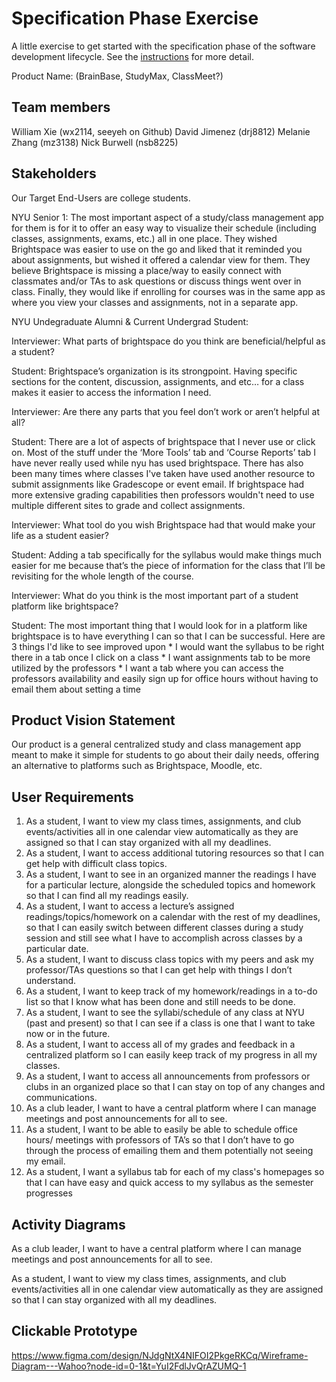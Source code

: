 # Specification Phase Exercise

A little exercise to get started with the specification phase of the software development lifecycle. See the [instructions](instructions.md) for more detail.

Product Name: (BrainBase, StudyMax, ClassMeet?)

## Team members

William Xie (wx2114, seeyeh on Github)
David Jimenez (drj8812)
Melanie Zhang (mz3138)
Nick Burwell (nsb8225)

## Stakeholders

Our Target End-Users are college students.

NYU Senior 1: The most important aspect of a study/class management app for them is for it to offer an easy way to visualize their schedule (including classes, assignments, exams, etc.) all in one place. They wished Brightspace was easier to use on the go and liked that it reminded you about assignments, but wished it offered a calendar view for them. They believe Brightspace is missing a place/way to easily connect with classmates and/or TAs to ask questions or discuss things went over in class. Finally, they would like if enrolling for courses was in the same app as where you view your classes and assignments, not in a separate app.

NYU Undegraduate Alumni & Current Undergrad Student: 

Interviewer: What parts of brightspace do you think are beneficial/helpful as a student? 

Student: Brightspace’s organization is its strongpoint. Having specific sections for the content, discussion, assignments, and etc… for a class makes it easier to 
access the information I need. 

Interviewer: Are there any parts that you feel don’t work or aren’t helpful at all? 

Student: There are a lot of aspects of brightspace that I never use or click on. Most of the stuff under the ‘More Tools’ tab and ‘Course Reports’ tab I have never really used while nyu has used brightspace. There has also been many times where classes I've taken have used another resource to submit assignments like Gradescope or event email. If brightspace had more extensive grading capabilities then professors wouldn't need to use multiple different sites to grade and collect assignments. 

Interviewer: What tool do you wish Brightspace had that would make your life as a student easier?

Student: Adding a tab specifically for the syllabus would make things much easier for me because that’s the piece of information for the class that I’ll be revisiting for the 
whole length of the course. 

Interviewer: What do you think is the most important part of a student platform like brightspace? 

Student: The most important thing that I would look for in a platform like brightspace is to have everything I can so that I can be successful. Here are 3 things I'd like to see improved upon
    * I would want the syllabus to be right there in a tab once I click on a class
    * I want assignments tab to be more utilized by the professors
    * I want a tab where you can access the professors availability and easily sign up for office hours without having to email them about setting a time 

## Product Vision Statement

Our product is a general centralized study and class management app meant to make it simple for students to go about their daily needs, offering an alternative to platforms such as Brightspace, Moodle, etc.

## User Requirements

1. As a student, I want to view my class times, assignments, and club events/activities all in one calendar view automatically as they are assigned so that I can stay organized with all my deadlines.
2. As a student, I want to access additional tutoring resources so that I can get help with difficult class topics.
3. As a student, I want to see in an organized manner the readings I have for a particular lecture, alongside the scheduled topics and homework so that I can find all my readings easily.
4. As a student, I want to access a lecture’s assigned readings/topics/homework on a calendar with the rest of my deadlines, so that I can easily switch between different classes during a study session and still see what I have to accomplish across classes by a particular date.
5. As a student, I want to discuss class topics with my peers and ask my professor/TAs questions so that I can get help with things I don’t understand.
6. As a student, I want to keep track of my homework/readings in a to-do list so that I know what has been done and still needs to be done.
7. As a student, I want to see the syllabi/schedule of any class at NYU (past and present) so that I can see if a class is one that I want to take now or in the future.
8. As a student, I want to access all of my grades and feedback in a centralized platform so I can easily keep track of my progress in all my classes.
9. As a student, I want to access all announcements from professors or clubs in an organized place so that I can stay on top of any changes and communications.
10. As a club leader, I want to have a central platform where I can manage meetings and post announcements for all to see.
11. As a student, I want to be able to easily be able to schedule office hours/ meetings with professors of TA’s so that I don’t have to go through the process of emailing them and them potentially not seeing my email. 
12. As a student, I want a syllabus tab for each of my class's homepages so that I can have easy and quick access to my syllabus as the semester progresses 



## Activity Diagrams














As a club leader, I want to have a central platform where I can manage meetings and post announcements for all to see.















As a student, I want to view my class times, assignments, and club events/activities all in one calendar view automatically as they are assigned so that I can stay organized with all my deadlines.

## Clickable Prototype

https://www.figma.com/design/NJdgNtX4NIFOI2PkgeRKCq/Wireframe-Diagram---Wahoo?node-id=0-1&t=YuI2FdlJvQrAZUMQ-1
